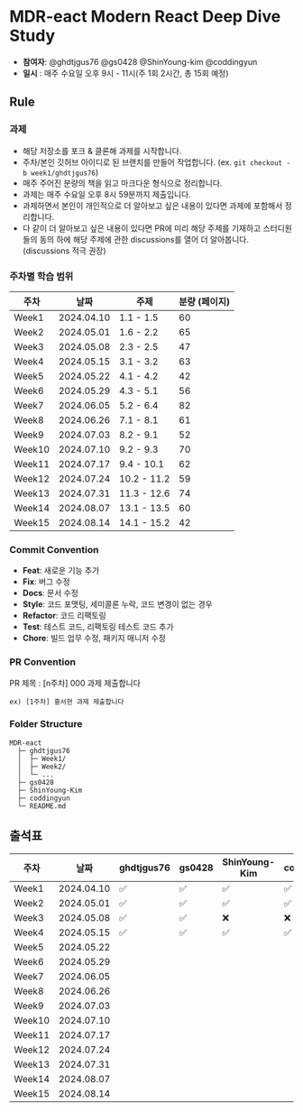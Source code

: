 # MDR-eact Modern React Deep Dive Study

- **참여자**: @ghdtjgus76 @gs0428 @ShinYoung-kim @coddingyun
- **일시** :  매주 수요일 오후 9시 - 11시(주 1회 2시간, 총 15회 예정)

## Rule

### 과제

- 해당 저장소를 포크 & 클론해 과제를 시작합니다.
- 주차/본인 깃허브 아이디로 된 브랜치를 만들어 작업합니다. (ex. `git checkout -b week1/ghdtjgus76`)
- 매주 주어진 분량의 책을 읽고 마크다운 형식으로 정리합니다.
- 과제는 매주 수요일 오후 8시 59분까지 제출입니다.
- 과제하면서 본인이 개인적으로 더 알아보고 싶은 내용이 있다면 과제에 포함해서 정리합니다.
- 다 같이 더 알아보고 싶은 내용이 있다면 PR에 미리 해당 주제를 기재하고 스터디원들의 동의 하에 해당 주제에 관한 discussions를 열어 더 알아봅니다. (discussions 적극 권장)

### 주차별 학습 범위

| 주차 | 날짜 | 주제 | 분량 (페이지) |
| --- | --- | --- | --- |
| Week1 | 2024.04.10 | 1.1 - 1.5 | 60 |
| Week2 | 2024.05.01 | 1.6 - 2.2 | 65 |
| Week3 | 2024.05.08 | 2.3 - 2.5 | 47 |
| Week4 | 2024.05.15 | 3.1 - 3.2 | 63 |
| Week5 | 2024.05.22 | 4.1 - 4.2 | 42 |
| Week6 | 2024.05.29 | 4.3 - 5.1 | 56 |
| Week7 | 2024.06.05 | 5.2 - 6.4 | 82 |
| Week8 | 2024.06.26 | 7.1 - 8.1 | 61 |
| Week9 | 2024.07.03 | 8.2 - 9.1 | 52 |
| Week10 | 2024.07.10 | 9.2 - 9.3 | 70 |
| Week11 | 2024.07.17 | 9.4 - 10.1 | 62 |
| Week12 | 2024.07.24 | 10.2 - 11.2 | 59 |
| Week13 | 2024.07.31 | 11.3 - 12.6 | 74 |
| Week14 | 2024.08.07 | 13.1 - 13.5 | 60 |
| Week15 | 2024.08.14 | 14.1 - 15.2 | 42 |

### Commit Convention

- **Feat**: 새로운 기능 추가
- **Fix**: 버그 수정
- **Docs**: 문서 수정
- **Style**: 코드 포맷팅, 세미콜론 누락, 코드 변경이 없는 경우
- **Refactor**: 코드 리팩토링
- **Test**: 테스트 코드, 리팩토링 테스트 코드 추가
- **Chore**: 빌드 업무 수정, 패키지 매니저 수정

### PR Convention

PR 제목 : [n주차] 000 과제 제출합니다

```
ex) [1주차] 홍서현 과제 제출합니다
```
### Folder Structure

```
MDR-eact
  ├─ ghdtjgus76
  │  ├─ Week1/
  │  ├─ Week2/
  │  └─ ...
  ├─ gs0428
  ├─ ShinYoung-Kim
  ├─ coddingyun
  └─ README.md
```

## 출석표

| 주차 | 날짜 | ghdtjgus76 | gs0428 | ShinYoung-Kim | coddingyun |
| --- | --- | --- | --- | --- | --- |
| Week1 | 2024.04.10 |✅|✅|✅|✅|
| Week2 | 2024.05.01 |✅|✅|✅|✅|
| Week3 | 2024.05.08 |✅|✅|❌|❌|
| Week4 | 2024.05.15 |✅|✅|✅|✅|
| Week5 | 2024.05.22 |  |  |  |  |
| Week6 | 2024.05.29 |  |  |  |  |
| Week7 | 2024.06.05 |  |  |  |  |
| Week8 | 2024.06.26 |  |  |  |  |
| Week9 | 2024.07.03 |  |  |  |  |
| Week10 | 2024.07.10 |  |  |  |  |
| Week11 | 2024.07.17 |  |  |  |  |
| Week12 | 2024.07.24 |  |  |  |  |
| Week13 | 2024.07.31 |  |  |  |  |
| Week14 | 2024.08.07 |  |  |  |  |
| Week15 | 2024.08.14 |  |  |  |  |
